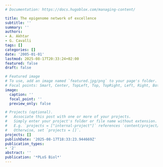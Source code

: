 ```yaml
---
# Documentation: https://docs.hugoblox.com/managing-content/

title: The epigenome network of excellence
subtitle: ''
summary: ''
authors:
- A. Akhtar
- G. Cavalli
tags: []
categories: []
date: '2005-01-01'
lastmod: 2025-08-17T20:33:24+02:00
featured: false
draft: false

# Featured image
# To use, add an image named `featured.jpg/png` to your page's folder.
# Focal points: Smart, Center, TopLeft, Top, TopRight, Left, Right, BottomLeft, Bottom, BottomRight.
image:
  caption: ''
  focal_point: ''
  preview_only: false

# Projects (optional).
#   Associate this post with one or more of your projects.
#   Simply enter your project's folder or file name without extension.
#   E.g. `projects = ["internal-project"]` references `content/project/deep-learning/index.md`.
#   Otherwise, set `projects = []`.
projects: []
publishDate: '2025-08-17T18:33:23.944669Z'
publication_types:
- '2'
abstract: ''
publication: '*PLoS Biol*'
---
```

